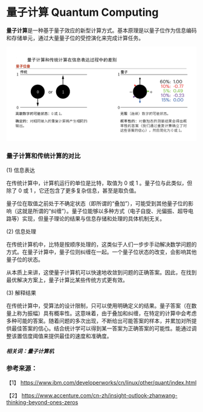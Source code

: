 # 量子计算 Quantum Computing

**量子计算**是一种基于量子效应的新型计算方式。基本原理是以量子位作为信息编码和存储单元，通过大量量子位的受控演化来完成计算任务。

![](量子计算.png)

### 量子计算和传统计算的对比

(1)  信息表达

在传统计算中，计算机运行的单位是比特，取值为 0 或 1 。量子位与此类似，但除了 0 或 1 ，它还包含了更多复杂信息，甚至是取负值。

量子位在取值之前处于不确定状态（即所谓的“叠加”），可能受到其他量子位的影响（这就是所谓的“纠缠”）。量子位能够以多种方式（电子自旋、光偏振、超导电路等）实现，但量子理论的结果与信息存储和处理的具体机制无关。

(2) 信息处理

在传统计算机中，比特是按顺序处理的，这类似于人们一步步手动解决数学问题的方式。在量子计算中，量子位则纠缠在一起。一个量子位状态的改变，会影响其他量子位的状态。

从本质上来讲，这使量子计算机可以快速地收敛到问题的正确答案。因此，在找到最优解决方案上，量子计算比某些传统方式更有效。

(3) 解释结果

在传统计算中，受算法的设计限制，只可以使用明确定义的结果。量子答案（在数量上称为振幅）具有概率性。这意味着，由于叠加和纠缠，在特定的计算中会考虑多种可能的答案。随着问题的多次出现，不断给出可能答案的样本，并累加对所提供最佳答案的信心。结合统计学可以得到某一答案为正确答案的可能性。能通过调整该置信度阈值来提供最佳的速度和准确度。

##### 相关词：量子计算机 

### 参考来源：

【1】 https://www.ibm.com/developerworks/cn/linux/other/quant/index.html

【2】 https://www.accenture.com/cn-zh/insight-outlook-zhanwang-thinking-beyond-ones-zeros

